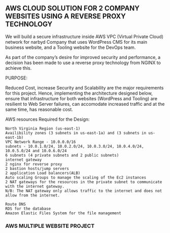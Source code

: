 ## AWS CLOUD SOLUTION FOR 2 COMPANY WEBSITES USING A REVERSE PROXY TECHNOLOGY


We will build a secure infrastructure inside AWS VPC (Virtual Private Cloud) network for narbyd Company that uses WordPress CMS for its main business website, and a Tooling website for the DevOps team.

As part of the company’s desire for improved security and performance, a decision has been made to use a reverse proxy technology from NGINX to achieve this.

PURPOSE:

Reduced Cost, increase Security and Scalability are the major requirements for this project. Hence, implementing the architecture designed below, ensure that infrastructure for both websites (WordPress and Tooling) are resilient to Web Server failures, can accomodate increased traffic and at the same time, has reasonable cost.

AWS resources Required for the Design:

    North Virginia Region (us-east-1)
    Availibility zones (3 subnets in us-east-1a) and (3 subnets in us-east-1b)
    VPC Network Range - 10.0.0.0/16
    subnets - 10.0.1.0/24, 10.0.2.0/24, 10.0.3.0/24, 10.0.4.0/24, 10.0.5.0/24 and 10.0.6.0/24
    6 subnets (4 private subnets and 2 public subnets)
    internet gateway
    2 nginx for reverse proxy
    2 bastion hosts/jump servers
    2 application Load balancers(ALB)
    Auto scaling Groups to manage the scaling of the Ec2 instances
    2 NAT gateways for the resources in the private subnet to communicate with the internet gateway.
    N/B: The NAT gateway only allows traffic to the internet and does not allow from the internet.

    Route DNS
    RDS for the database
    Amazon Elastic Files System for the file management



### AWS MULTIPLE WEBSITE PROJECT
